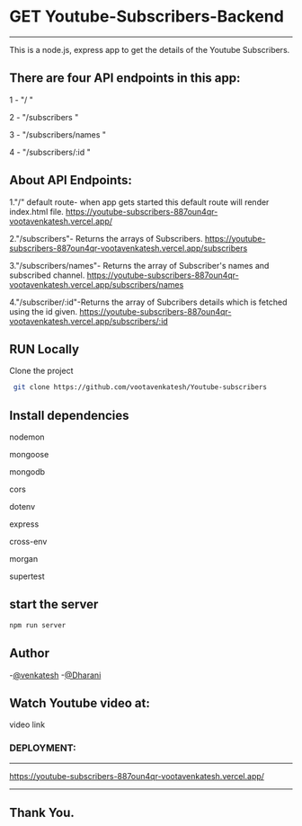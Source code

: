 # GET Youtube-Subscribers-Backend
-----------------------
This is a node.js, express app to get the details of the Youtube Subscribers.

## There are four API endpoints in this app:

1 - "/ "

2 - "/subscribers "

3 - "/subscribers/names "

4 - "/subscribers/:id "


## About API Endpoints:


1."/" default route- when app gets started this default route will render index.html file.
https://youtube-subscribers-887oun4qr-vootavenkatesh.vercel.app/

2."/subscribers"- Returns the arrays of Subscribers.
https://youtube-subscribers-887oun4qr-vootavenkatesh.vercel.app/subscribers

3."/subscribers/names"- Returns the array of Subscriber's names and subscribed channel.
https://youtube-subscribers-887oun4qr-vootavenkatesh.vercel.app/subscribers/names

4."/subscriber/:id"-Returns the array of Subcribers details which is fetched using the id given.
https://youtube-subscribers-887oun4qr-vootavenkatesh.vercel.app/subscribers/:id

## RUN Locally
Clone the project
```bash
 git clone https://github.com/vootavenkatesh/Youtube-subscribers
 ```

## Install dependencies

nodemon

mongoose

mongodb

cors

dotenv

express

cross-env

morgan

supertest

## start the server
```bash
npm run server
```
## Author
-[@venkatesh](https://github.com/vootavenkatesh)
-[@Dharani](https://github.com/DHARANISOMANATH)

## Watch Youtube video at:

video link


### DEPLOYMENT:
-------

https://youtube-subscribers-887oun4qr-vootavenkatesh.vercel.app/


-----------------------------------------------------------------------------------------

## Thank You.